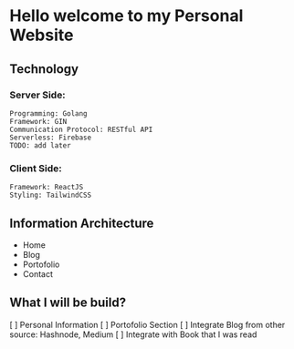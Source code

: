 # Hello welcome to my Personal Website

## Technology

### Server Side: 
    Programming: Golang
    Framework: GIN
    Communication Protocol: RESTful API
    Serverless: Firebase
    TODO: add later

### Client Side:
    Framework: ReactJS
    Styling: TailwindCSS

## Information Architecture
- Home
- Blog
- Portofolio
- Contact

## What I will be build?
[ ] Personal Information
[ ] Portofolio Section
[ ] Integrate Blog from other source: Hashnode, Medium
[ ] Integrate with Book that I was read